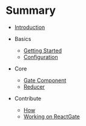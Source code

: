 # Summary

* [Introduction](README.md)

* Basics
    * [Getting Started](GETTINGSTARTED.md)
    * [Configuration](usage/AUTHCONFIG.md)
* Core
    * [Gate Component](usage/GATE.md)
    * [Reducer](usage/REDUCER.md)
* Contribute
    * [How](contribute/CONTRIBUTE.md)
    * [Working on ReactGate](contribute/WORKINGON.md)
